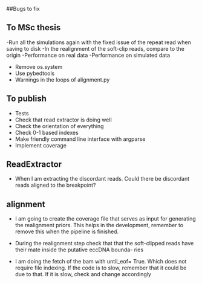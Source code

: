 ##Bugs to fix


## To MSc thesis

-Run all the simulations again with the fixed issue of the repeat read when saving to disk
-In the realignment of the soft-clip reads, compare to the origin
-Performance on real data
-Performance on simulated data
- Remove os.system
- Use pybedtools
- Warnings in the loops of alignment.py

## To publish

- Tests
- Check that read extractor is doing well
- Check the orientation of everything
- Check 0-1 based indexes
- Make friendly command line interface with argparse
- Implement coverage

## ReadExtractor
- When I am extracting the discordant reads. Could there be discordant reads aligned to the breakpoint?

## alignment
- I am going to create the coverage file that serves as input for generating the realignment priors. This helps in the development,
remember to remove this when the pipeline is finished.

- During the realignment step check that that the soft-clipped reads have their mate inside the putative eccDNA bounda-
ries

- I am doing the fetch of the bam with until_eof= True. Which does not require file indexing. If the code is to slow,
remember that it could be due to that. If it is slow, check and change accordingly




